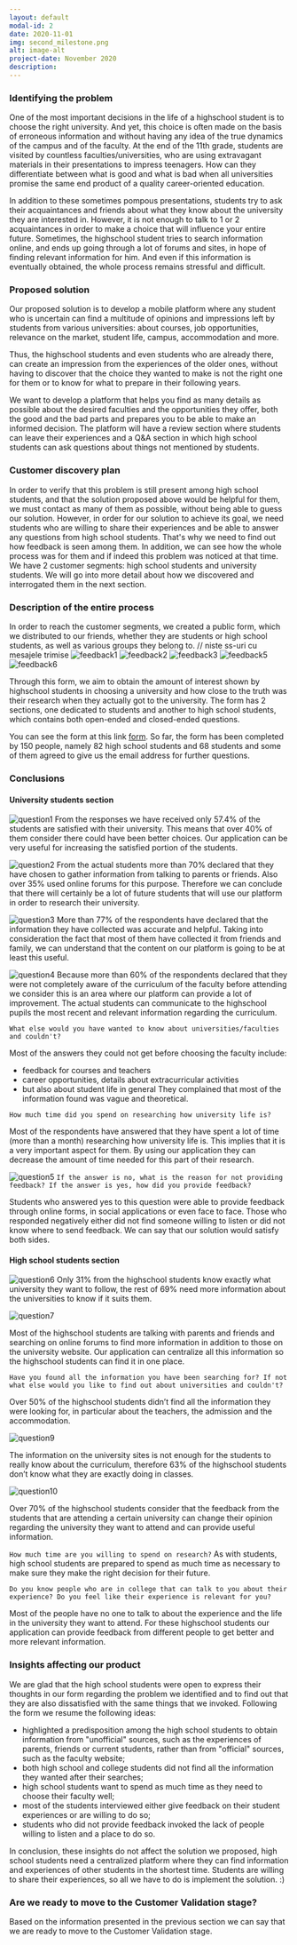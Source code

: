 ```yaml
---
layout: default
modal-id: 2
date: 2020-11-01
img: second_milestone.png
alt: image-alt
project-date: November 2020
description: 
---
```


### Identifying the problem

One of the most important decisions in the life of a highschool student is to choose the right university. And yet, this choice is often made on the basis of erroneous information and without having any idea of ​​the true dynamics of the campus and of the faculty. At the end of the 11th grade, students are visited by countless faculties/universities, who are using extravagant materials in their presentations to impress teenagers. How can they differentiate between what is good and what is bad when all universities promise the same end product of a quality career-oriented education.

In addition to these sometimes pompous presentations, students try to ask their acquaintances and friends about what they know about the university they are interested in. However, it is not enough to talk to 1 or 2 acquaintances in order to make a choice that will influence your entire future. Sometimes, the highschool student tries to search information online, and ends up going through a lot of forums and sites, in hope of finding relevant information for him. And even if this information is eventually obtained, the whole process remains stressful and difficult.

### Proposed solution

Our proposed solution is to develop a mobile platform where any student who is uncertain can find a multitude of opinions and impressions left by students from various universities: about courses, job opportunities, relevance on the market, student life, campus, accommodation and more.

Thus, the highschool students and even students who are already there, can create an impression from the experiences of the older ones, without having to discover that the choice they wanted to make is not the right one for them or to know for what to prepare in their following years. 

We want to develop a platform that helps you find as many details as possible about the desired faculties and the opportunities they offer, both the good and the bad parts and prepares you to be able to make an informed decision. The platform will have a review section where students can leave their experiences and a Q&A section in which high school students can ask questions about things not mentioned by students.

### Customer discovery plan

In order to verify that this problem is still present among high school students, and that the solution proposed above would be helpful for them, we must contact as many of them as possible, without being able to guess our solution. 
However, in order for our solution to achieve its goal, we need students who are willing to share their experiences and be able to answer any questions from high school students. That's why we need to find out how feedback is seen among them. In addition, we can see how the whole process was for them and if indeed this problem was noticed at that time.
We have 2 customer segments: high school students and university students. We will go into more detail about how we discovered and interrogated them in the next section.

### Description of the entire process

In order to reach the customer segments, we created a public form, which we distributed to our friends, whether they are students or high school students, as well as various groups they belong to.
// niste ss-uri cu mesajele trimise
![feedback1](img/1.PNG)
![feedback2](img/2.PNG)
![feedback3](img/3.PNG)
![feedback5](img/5.jpg)
![feedback6](img/5.jpeg)

Through this form, we aim to obtain the amount of interest shown by highschool students in choosing a university and how close to the truth was their research when they actually got to the university. The form has 2 sections, one dedicated to students and another to high school students, which contains both open-ended and closed-ended questions.

You can see the form at this link [form](https://docs.google.com/forms/d/e/1FAIpQLSf04YgVObZRBu1EK3rBY_pMb0iPv7LFD-aLxHrnDrRKIETLAg/viewform). So far, the form has been completed by 150 people, namely 82 high school students and 68 students and some of them agreed to give us the email address for further questions.

### Conclusions
#### University students section

![question1](q1.png)
From the responses we have received only 57.4% of the students are satisfied with their university. This means that over 40% of them consider there could have been better choices. Our application can be very useful for increasing the satisfied portion of the students.

![question2](q2.png)
From the actual students more than 70% declared that they have chosen to gather information from talking to parents or friends. Also over 35% used online forums for this purpose. Therefore we can conclude that there will certainly be a lot of future students that will use our platform in order to research their university. 

![question3](q3.png)
More than 77% of the respondents have declared that the information they have collected was accurate and helpful. Taking into consideration the fact that most of them have collected it from friends and family, we can understand that the content on our platform is going to be at least this useful.

![question4](q4.png)
Because more than 60% of the respondents declared that they were not completely aware of the curriculum of the faculty before attending we consider this is an area where our platform can provide a lot of improvement. The actual students can communicate to the highschool pupils the most recent and relevant information regarding the curriculum.

```What else would you have wanted to know about universities/faculties and couldn't?```

Most of the answers they could not get before choosing the faculty include: 
* feedback for courses and teachers
* career opportunities, details about extracurricular activities
* but also about student life in general
They complained that most of the information found was vague and theoretical.

```How much time did you spend on researching how university life is?```

Most of the respondents have answered that they have spent a lot of time (more than a month) researching how university life is. This implies that it is a very important aspect for them. By using our application they can decrease the amount of time needed for this part of their research.

![question5](q5.png)
```If the answer is no, what is the reason for not providing feedback? If the answer is yes, how did you provide feedback?```

Students who answered yes to this question were able to provide feedback through online forms, in social applications or even face to face. Those who responded negatively either did not find someone willing to listen or did not know where to send feedback. We can say that our solution would satisfy both sides.

#### High school students section

![question6](q6.png)
Only 31% from the highschool students know exactly what university they want to follow, the rest of 69% need more information about the universities to know if it suits them.

![question7](q7.png)

Most of the highschool students are talking with parents and friends and searching on online forums to find more information in addition to those on the university website. Our application can centralize all this information so the highschool students can find it in one place.

```Have you found all the information you have been searching for? If not what else would you like to find out about universities and couldn't?```

Over 50% of the highschool students didn’t find all the information they were looking for, in particular about the teachers, the admission and the accommodation.

![question9](q9.png)

The information on the university sites is not enough for the students to really know about the curriculum, therefore 63% of the highschool students don’t know what they are exactly doing in classes.

![question10](q10.png)

Over 70% of the highschool students consider that the feedback from the students that are attending a certain university can change their opinion  regarding the university they want to attend and can provide useful information.

```How much time are you willing to spend on research?```
As with students, high school students are prepared to spend as much time as necessary to make sure they make the right decision for their future.

```Do you know people who are in college that can talk to you about their experience? Do you feel like their experience is relevant for you?```

Most of the people have no one to talk to about the experience and the life in the university they want to attend. For these highschool students our application can provide feedback from different people to get better and more relevant information.


### Insights affecting our product

We are glad that the high school students were open to express their thoughts in our form regarding the problem we identified and to find out that they are also dissatisfied with the same things that we invoked.
Following the form we resume the following ideas:

* highlighted a predisposition among the high school students to obtain information from "unofficial" sources, such as the experiences of parents, friends or current students, rather than from "official" sources, such as the faculty website;
* both high school and college students did not find all the information they wanted after their searches;
* high school students want to spend as much time as they need to choose their faculty well;
* most of the students interviewed either give feedback on their student experiences or are willing to do so;
* students who did not provide feedback invoked the lack of people willing to listen and a place to do so.

In conclusion, these insights do not affect the solution we proposed, high school students need a centralized platform where they can find information and experiences of other students in the shortest time. Students are willing to share their experiences, so all we have to do is implement the solution. :)

### Are we ready to move to the Customer Validation stage?

Based on the information presented in the previous section we can say that we are ready to move to the Customer Validation stage.

